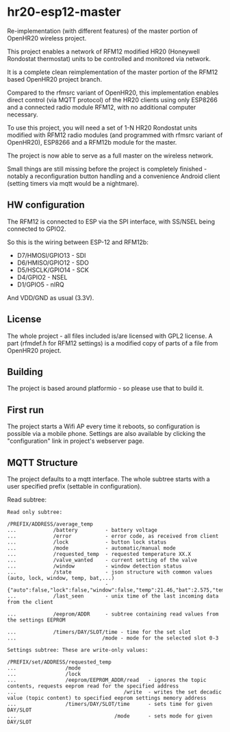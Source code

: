 # hr20-esp12-master

Re-implementation (with different features) of the master portion of OpenHR20 wireless project.

This project enables a network of RFM12 modified HR20 (Honeywell Rondostat thermostat) units to be
controlled and monitored via network.

It is a complete clean reimplementation of the master portion of the RFM12 based OpenHR20 project branch.

Compared to the rfmsrc variant of OpenHR20, this implementation enables direct control (via MQTT protocol)
of the HR20 clients using only ESP8266 and a connected radio module RFM12, with no additional computer
necessary.

To use this project, you will need a set of 1-N HR20 Rondostat units modified with RFM12 radio modules
(and programmed with rfmsrc variant of OpenHR20), ESP8266 and a RFM12b module for the master.

The project is now able to serve as a full master on the wireless network.

Small things are still missing before the project is completely finished - notably a reconfiguration button
handling and a convenience Android client (setting timers via mqtt would be a nightmare).

## HW configuration
The RFM12 is connected to ESP via the SPI interface, with SS/NSEL being connected to GPIO2.

So this is the wiring between ESP-12 and RFM12b:

* D7/HMOSI/GPIO13 - SDI
* D6/HMISO/GPIO12 - SDO
* D5/HSCLK/GPIO14 - SCK
* D4/GPIO2        - NSEL
* D1/GPIO5        - nIRQ

And VDD/GND as usual (3.3V).

## License
The whole project - all files included is/are licensed with GPL2 license. A part (rfmdef.h for RFM12 settings) is a modified copy of parts of a file from OpenHR20 project.

## Building
The project is based around platformio - so please use that to build it.

## First run
The project starts a Wifi AP every time it reboots, so configuration is possible via a mobile phone. Settings are also available by clicking the "configuration" link in project's webserver page.

## MQTT Structure
The project defaults to a mqtt interface. The whole subtree starts with a user specified prefix (settable in configuration).

Read subtree:
```
Read only subtree:

/PREFIX/ADDRESS/average_temp
...            /battery         - battery voltage
...            /error           - error code, as received from client
...            /lock            - button lock status
...            /mode            - automatic/manual mode
...            /requested_temp  - requested temperature XX.X
...            /valve_wanted    - current setting of the valve
...            /window          - window detection status
...            /state           - json structure with common values (auto, lock, window, temp, bat,...)
                                - {"auto":false,"lock":false,"window":false,"temp":21.46,"bat":2.575,"temp_wtd":21.0,"temp_wset":0.0,"valve_wtd":43,"error":0,"last_seen":1607780775,"st":2}
...            /last_seen       - unix time of the last incoming data from the client

...            /eeprom/ADDR     - subtree containing read values from the settings EEPROM

...            /timers/DAY/SLOT/time - time for the set slot
...                            /mode - mode for the selected slot 0-3

Settings subtree: These are write-only values:

/PREFIX/set/ADDRESS/requested_temp
...                /mode
...                /lock
...                /eeprom/EEPROM_ADDR/read   - ignores the topic contents, requests eeprom read for the specified address
...                                   /write  - writes the set decadic value (topic content) to specified eeprom settings memory address
...                /timers/DAY/SLOT/time      - sets time for given DAY/SLOT
...                                /mode      - sets mode for given DAY/SLOT

```

